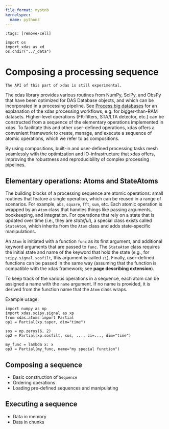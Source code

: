 ```yaml
---
file_format: mystnb
kernelspec:
  name: python3
---
```


```{code-cell}
:tags: [remove-cell]

import os
import xdas as xd
os.chdir("../_data")
```

# Composing a processing sequence

```{warning}
The API of this part of xdas is still experimental.
```

The xdas library provides various routines from NumPy, SciPy, and ObsPy that have been optimized for DAS Database objects, and which can be incorporated in a processing pipeline. See [Process big databases]("processing) for an explanation of the xdas processing workflows, e.g. for bigger-than-RAM datasets. Higher-level operations (FK-filters, STA/LTA detector, etc.) can be constructed from a sequence of the elementary operations implemented in xdas. To facilitate this and other user-defined operations, xdas offers a convenient framework to create, manage, and execute a sequence of atomic operations, which we refer to as compositions.

By using compositions, built-in and user-defined processing tasks mesh seamlessly with the optimization and IO-infrastructure that xdas offers, improving the robustness and reproducibility of complex processing pipelines.

## Elementary operations: Atoms and StateAtoms

The building blocks of a processing sequence are atomic operations: small routines that feature a single operation, which can be reused in a range of scenarios. For example, `abs`, `square`, `fft`, `sum`, etc. Each atomic operation is wrapped by an `Atom` class that handles things like passing arguments, bookkeeping, and integration. For operations that rely on a state that is updated over time (i.e., they are *stateful*), a special class exists called `StateAtom`, which inherits from the `Atom` class and adds state-specific manipulations.

An `Atom` is initiated with a function `func` as its first argument, and additional keyword arguments that are passed to `func`. The `StateAtom` class requires the initial state and name of the keyword that hold the state (e.g., for `scipy.signal.sosfilt`, this argument is called `zi`). Finally, user-defined functions can be passed in the same way (assuming that the function is compatible with the xdas framework; see **page describing extension**).

To keep track of the various operations in a sequence, each atom can be assigned a name with the `name` argument. If no name is provided, it is derived from the function name that the `Atom` class wraps.

Example usage:

```{code-cell} 
import numpy as np
import xdas.scipy.signal as xp
from xdas.atoms import Partial
op1 = Partial(xp.taper, dim="time")

sos = np.zeros(6, 2)
op2 = Partial(xp.sosfilt, sos, ..., zi=..., dim="time")

my_func = lambda x: x
op3 = Partial(my_func, name="my special function")
```

## Composing a sequence

- Basic construction of `Sequence`
- Ordering operations
- Loading pre-defined sequences and manipulating

## Executing a sequence

- Data in memory
- Data in chunks
